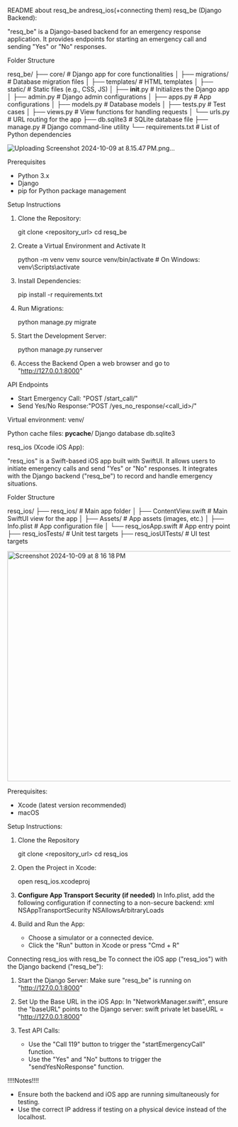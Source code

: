 README about resq_be andresq_ios(+connecting them)
resq_be (Django Backend):

"resq_be" is a Django-based backend for an emergency response application. It provides endpoints for starting an emergency call and sending "Yes" or "No" responses.

 Folder Structure

resq_be/
├── core/                    # Django app for core functionalities
│   ├── migrations/          # Database migration files
│   ├── templates/           # HTML templates
│   ├── static/              # Static files (e.g., CSS, JS)
│   ├── __init__.py          # Initializes the Django app
│   ├── admin.py             # Django admin configurations
│   ├── apps.py              # App configurations
│   ├── models.py            # Database models
│   ├── tests.py             # Test cases
│   ├── views.py             # View functions for handling requests
│   └── urls.py              # URL routing for the app
├── db.sqlite3               # SQLite database file
├── manage.py                # Django command-line utility
└── requirements.txt         # List of Python dependencies

![Uploading Screenshot 2024-10-09 at 8.15.47 PM.png…]()

 Prerequisites
- Python 3.x
- Django
- pip for Python package management

Setup Instructions
1. Clone the Repository:
  
   git clone <repository_url>
   cd resq_be
   

2. Create a Virtual Environment and Activate It

   python -m venv venv
   source venv/bin/activate  # On Windows: venv\Scripts\activate


3. Install Dependencies:

   pip install -r requirements.txt


4. Run Migrations:
   
   python manage.py migrate


5. Start the Development Server:
  
   python manage.py runserver


6. Access the Backend
   Open a web browser and go to  "http://127.0.0.1:8000"

 API Endpoints
- Start Emergency Call: "POST /start_call/"
- Send Yes/No Response:"POST /yes_no_response/<call_id>/"


Virtual environment:
venv/

Python cache files:
__pycache__/
Django database
db.sqlite3


 resq_ios (Xcode iOS App):

"resq_ios" is a Swift-based iOS app built with SwiftUI. It allows users to initiate emergency calls and send "Yes" or "No" responses. It integrates with the Django backend ("resq_be") to record and handle emergency situations.

 Folder Structure

resq_ios/
├── resq_ios/                # Main app folder
│   ├── ContentView.swift    # Main SwiftUI view for the app
│   ├── Assets/              # App assets (images, etc.)
│   ├── Info.plist           # App configuration file
│   └── resq_iosApp.swift    # App entry point
├── resq_iosTests/           # Unit test targets
├── resq_iosUITests/         # UI test targets
       
       
<img width="519" alt="Screenshot 2024-10-09 at 8 16 18 PM" src="https://github.com/user-attachments/assets/14929471-ac52-4819-8764-e5fb477b0a80">

Prerequisites:
- Xcode (latest version recommended)
- macOS

Setup Instructions:
1. Clone the Repository

   git clone <repository_url>
   cd resq_ios
   
2. Open the Project in Xcode:

   open resq_ios.xcodeproj
   
3. **Configure App Transport Security (if needed)**
   In Info.plist, add the following configuration if connecting to a non-secure backend:
xml
   <key>NSAppTransportSecurity</key>
   <dict>
       <key>NSAllowsArbitraryLoads</key>
       <true/>
   </dict>
   
4. Build and Run the App:
   - Choose a simulator or a connected device.
   - Click the "Run" button in Xcode or press "Cmd + R"

 Connecting resq_ios with resq_be
To connect the iOS app ("resq_ios") with the Django backend ("resq_be"):

1. Start the Django Server:
   Make sure "resq_be" is running on "http://127.0.0.1:8000"

2. Set Up the Base URL in the iOS App:
   In "NetworkManager.swift", ensure the "baseURL" points to the Django server:
swift
   private let baseURL = "http://127.0.0.1:8000"
   
3. Test API Calls:
   - Use the "Call 119" button to trigger the "startEmergencyCall" function.
   - Use the "Yes" and "No" buttons to trigger the "sendYesNoResponse" function.

!!!!Notes!!!!

- Ensure both the backend and iOS app are running simultaneously for testing.
- Use the correct IP address if testing on a physical device instead of the localhost.
